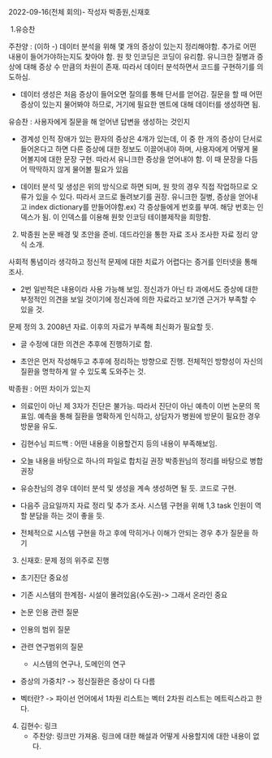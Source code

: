 2022-09-16(전체 회의)- 작성자 박종원,신재호

​	1.유승찬

주찬양  : (이하 -) 데이터 분석을 위해 몇 개의 증상이 있는지 정리해야함.
추가로 어떤 내용이 들어가야하는지도 찾아야 함.
원 핫 인코딩은 코딩이 유리함.
유니크한 질병과 증상에 대해 증상 수 만큼의 차원이 존재. 따라서 데이터 분석하면서 코드를 구현하기를 의도하심.

- 데이터 생성은 처음 증상이 들어오면 질의를 통해 단서를 얻어감. 질문을 할 때 어떤 증상이 있는지 물어봐야 하므로, 거기에 필요한 멘트에 대해 데이터를 생성하면 됨.

유승찬 : 사용자에게 질문을 해 얻어낸 답변을 생성하는 것인지

- 경계성 인적 장애가 있는 환자의 증상은 4개가 있는데, 이 중 한 개의 증상이 단서로 들어온다고 하면 다른 증상에 대한 정보도 이끌어내야 하며, 사용자에게 어떻게 물어볼지에 대한 문장 구현. 따라서 유니크한 증상을 얻어내야 함. 이 때 문장을 다듬어 딱딱하지 않게 물어볼 필요가 있음

- 데이터 분석 및 생성은 위의 방식으로 하면 되며, 원 핫의 경우 직접 작업하므로 오류가 있을 수 있다. 따라서 코드로 돌려보기를 권장. 유니크한 질병, 증상을 얻어내고 index dictionary를 만들어야함.ex) 각 증상들에게 번호를 부여. 해당 번호는 인덱스가 됨. 이 인덱스를 이용해 원핫 인코딩 테이블제작을 희망함.

2. 박종원
논문 배경 및 초안을 준비. 
데드라인을 통한 자료 조사
조사한 자료 정리 양식 소개.

사회적 통념이라 생각하고 정신적 문제에 대한 치료가 어렵다는 증거를 인터넷을 통해 조사.

- 2번 일반적은 내용이라 사용 가능해 보임. 정신과가 아닌 타 과에서도 증상에 대한 부정적인 의견을 보일 것이기에 정신과에 의한 자료라고 보기엔 근거가 부족할 수 있을 것.

문제 정의
3. 2008년 자료. 이후의 자료가 부족해 최신화가 필요할 듯.

- 글 수정에 대한 의견은 추후에 진행하기로 함.

- 초안은 먼저 작성해두고 추후에 정리하는 방향으로 진행. 전체적인 방향성이 자신의 질환을 명학하게 알 수 있도록 도와주는 것.

박종원 : 어떤 차이가 있는지

- 의료인이 아닌 제 3자가 진단은 불가능. 따라서 진단이 아닌 예측이 이번 논문의 목표임. 예측을 통해 질환을 명확하게 인식하고, 상담자가 병원에 방문이 필요한 경우 방문을 유도.

- 김현수님 피드백 : 어떤 내용을 이용할건지 등의 내용이 부족해보임.
- 오늘 내용을 바탕으로 하나의 파일로 합치길 권장
박종원님의 정리를 바탕으로 병합 권장

- 유승찬님의 경우 데이터 분석 및 생성을 계속 생성하면 될 듯. 코드로 구현.

- 다음주 금요일까지 자료 정리 및 추가 조사. 시스템 구현을 위해 1,3 task 인원이 역할 분담을 하는 것이 좋을 듯.

- 전체적으로 시스템 구현을 하고 후에 막히거나 이해가 안되는 경우 추가 질문을 하기



3. 신재호: 문제 정의 위주로 진행

- 초기진단 중요성

- 기존 시스템의 한계점- 시설이 몰려있음(수도권)-> 그래서 온라인 중요
- 논문 인용 관련 질문
- 인용의 범위 질문
- 관련 연구범위의  질문
  - 시스템의 연구나, 도메인의 연구
- 증상의 가중치? -> 정신질환은 증상이 다 다름
- 벡터란? -> 파이선 언어에서 1차원 리스트는 벡터 2차원 리스트는 메트릭스라고 한다.

4. 김현수: 링크
   - 주찬양: 링크만 가져옴. 링크에 대한 해설과 어떻게 사용할지에 대한 내용이 없다.